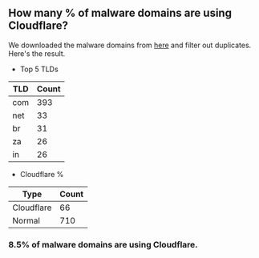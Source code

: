 ## How many % of malware domains are using Cloudflare?


We downloaded the malware domains from [here](https://urlhaus.abuse.ch) and filter out duplicates.
Here's the result.


[//]: # (start replacement)


- Top 5 TLDs

| TLD | Count |
| --- | --- |
| com | 393 |
| net | 33 |
| br | 31 |
| za | 26 |
| in | 26 |


- Cloudflare %

| Type | Count |
| --- | --- |
| Cloudflare | 66 |
| Normal | 710 |


### 8.5% of malware domains are using Cloudflare.